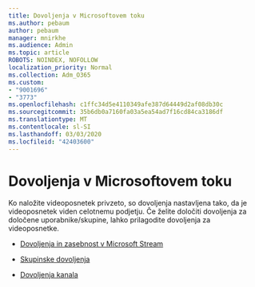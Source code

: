 ```yaml
---
title: Dovoljenja v Microsoftovem toku
ms.author: pebaum
author: pebaum
manager: mnirkhe
ms.audience: Admin
ms.topic: article
ROBOTS: NOINDEX, NOFOLLOW
localization_priority: Normal
ms.collection: Adm_O365
ms.custom:
- "9001696"
- "3773"
ms.openlocfilehash: c1ffc34d5e4110349afe387d64449d2af08db30c
ms.sourcegitcommit: 35b6db0a7160fa03a5ea54ad7f16cd84ca3186df
ms.translationtype: MT
ms.contentlocale: sl-SI
ms.lasthandoff: 03/03/2020
ms.locfileid: "42403600"
---
```

# <a name="permissions-in-microsoft-stream"></a>Dovoljenja v Microsoftovem toku

Ko naložite videoposnetek privzeto, so dovoljenja nastavljena tako, da je videoposnetek viden celotnemu podjetju. Če želite določiti dovoljenja za določene uporabnike/skupine, lahko prilagodite dovoljenja za videoposnetke.

- [Dovoljenja in zasebnost v Microsoft Stream](https://docs.microsoft.com/stream/portal-permissions)

- [Skupinske dovoljenja](https://docs.microsoft.com/stream/portal-permissions#group-permissions)

- [Dovoljenja kanala](https://docs.microsoft.com/stream/portal-permissions#channel-permissions)